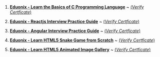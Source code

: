 1. [**Eduonix - Learn the Basics of C Programming Language**](https://git.arsh.dev/arshsahzad/Certificates/src/main/Eduonix/01.pdf) ~ [(_Verify Certficate_)](https://www.eduonix.com/certificate/3c75c50c60)

2. [**Eduonix - Reactjs Interview Practice Guide**](https://git.arsh.dev/arshsahzad/Certificates/src/main/Eduonix/02.pdf) ~ [(_Verify Certficate_)](https://www.eduonix.com/certificate/bce047239a)

3. [**Eduonix - Angular Interview Practice Guide**](https://git.arsh.dev/arshsahzad/Certificates/src/main/Eduonix/03.pdf) ~ [(_Verify Certficate_)](https://www.eduonix.com/certificate/4c902d294d)

4. [**Eduonix - Learn HTML5 Snake Game from Scratch**](https://git.arsh.dev/arshsahzad/Certificates/src/main/Eduonix/04.pdf) ~ [(_Verify Certficate_)](https://www.eduonix.com/certificate/42bf6cd413)

5. [**Eduonix - Learn HTML5 Animated Image Gallery**](https://git.arsh.dev/arshsahzad/Certificates/src/main/Eduonix/05.pdf) ~ [(_Verify Certficate_)](https://www.eduonix.com/certificate/c604a8dbfb)
